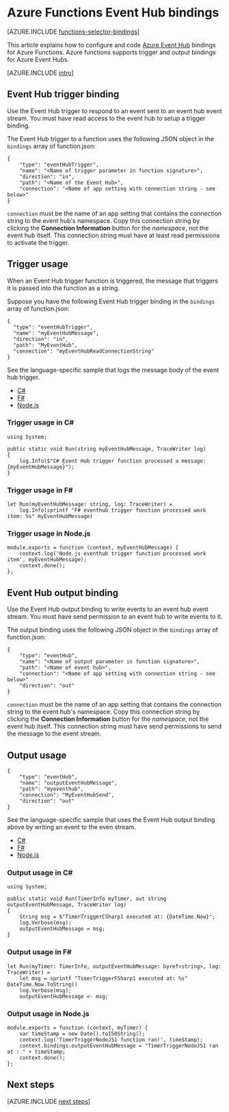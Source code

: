 <properties
	pageTitle="Azure Functions Event Hub bindings | Microsoft Azure"
	description="Understand how to use Azure Event Hub bindings in Azure Functions."
	services="functions"
	documentationCenter="na"
	authors="wesmc7777"
	manager="erikre"
	editor=""
	tags=""
	keywords="azure functions, functions, event processing, dynamic compute, serverless architecture"/>

<tags
	ms.service="functions"
	ms.devlang="multiple"
	ms.topic="reference"
	ms.tgt_pltfrm="multiple"
	ms.workload="na"
	ms.date="10/05/2016"
	ms.author="wesmc"/>

# Azure Functions Event Hub bindings

[AZURE.INCLUDE [functions-selector-bindings](../../includes/functions-selector-bindings.md)]

This article explains how to configure and code [Azure Event Hub](../event-hubs/event-hubs-overview.md) bindings for Azure Functions. 
Azure functions supports trigger and output bindings for Azure Event Hubs.

[AZURE.INCLUDE [intro](../../includes/functions-bindings-intro.md)] 

<a name="trigger"></a>
## Event Hub trigger binding

Use the Event Hub trigger to respond to an event sent to an event hub event stream. You must have read access to the event hub to setup a trigger binding.

The Event Hub trigger to a function uses the following JSON object in the `bindings` array of function.json:

	{
		"type": "eventHubTrigger",
		"name": "<Name of trigger parameter in function signature>",
		"direction": "in",
		"path": "<Name of the Event Hub>",
		"connection": "<Name of app setting with connection string - see below>"
	}

`connection` must be the name of an app setting that contains the connection string to the event hub's namespace. 
Copy this connection string by clicking the **Connection Information** button for the *namespace*, not the event hub 
itself. This connection string must have at least read permissions to activate the trigger.

<a name="triggerusage"></a>
## Trigger usage

When an Event Hub trigger function is triggered, the message that triggers it is passed into the function as a string.

Suppose you have the following Event Hub trigger binding in the `bindings` array of function.json:

    {
      "type": "eventHubTrigger",
      "name": "myEventHubMessage",
      "direction": "in",
      "path": "MyEventHub",
      "connection": "myEventHubReadConnectionString"
    }

See the language-specific sample that logs the message body of the event hub trigger.

- [C#](#triggercsharp)
- [F#](#triggerfsharp)
- [Node.js](#triggernodejs)

<a name="triggercsharp"></a>
### Trigger usage in C\# 

	using System;
	
	public static void Run(string myEventHubMessage, TraceWriter log)
	{
	    log.Info($"C# Event Hub trigger function processed a message: {myEventHubMessage}");
	}

<a name="triggerfsharp"></a>
### Trigger usage in F\# 

	let Run(myEventHubMessage: string, log: TraceWriter) =
	    log.Info(sprintf "F# eventhub trigger function processed work item: %s" myEventHubMessage)

<a name="triggernodejs"></a>
### Trigger usage in Node.js

	module.exports = function (context, myEventHubMessage) {
	    context.log('Node.js eventhub trigger function processed work item', myEventHubMessage);	
	    context.done();
	};

<a name="output"></a>
## Event Hub output binding

Use the Event Hub output binding to write events to an event hub event stream. You must have send permission to an 
event hub to write events to it. 

The output binding uses the following JSON object in the `bindings` array of function.json: 

	{
		"type": "eventHub",
		"name": "<Name of output parameter in function signature>",
		"path": "<Name of event hub>",
		"connection": "<Name of app setting with connection string - see below>"
		"direction": "out"
	}

`connection` must be the name of an app setting that contains the connection string to the event hub's namespace. 
Copy this connection string by clicking the **Connection Information** button for the *namespace*, not the event hub 
itself. This connection string must have send permissions to send the message to the event stream.

<a name="outputusage"></a>
## Output usage

	{
		"type": "eventHub",
		"name": "outputEventHubMessage",
		"path": "myeventhub",
		"connection": "MyEventHubSend",
		"direction": "out"
	}

See the language-specific sample that uses the Event Hub output binding above by writing an event to the even stream.

- [C#](#outcsharp)
- [F#](#outfsharp)
- [Node.js](#outnodejs)

<a name="outcsharp"></a>
### Output usage in C\# 

	using System;
	
	public static void Run(TimerInfo myTimer, out string outputEventHubMessage, TraceWriter log)
	{
	    String msg = $"TimerTriggerCSharp1 executed at: {DateTime.Now}";
	    log.Verbose(msg);   
	    outputEventHubMessage = msg;
	}

<a name="outfsharp"></a>
### Output usage in F\# 

	let Run(myTimer: TimerInfo, outputEventHubMessage: byref<string>, log: TraceWriter) =
	    let msg = sprintf "TimerTriggerFSharp1 executed at: %s" DateTime.Now.ToString()
	    log.Verbose(msg);
	    outputEventHubMessage <- msg;

<a name="outnodejs"></a>
### Output usage in Node.js

	module.exports = function (context, myTimer) {
	    var timeStamp = new Date().toISOString();
	    context.log('TimerTriggerNodeJS1 function ran!', timeStamp);   
	    context.bindings.outputEventHubMessage = "TimerTriggerNodeJS1 ran at : " + timeStamp;
	    context.done();
	};

## Next steps

[AZURE.INCLUDE [next steps](../../includes/functions-bindings-next-steps.md)]
